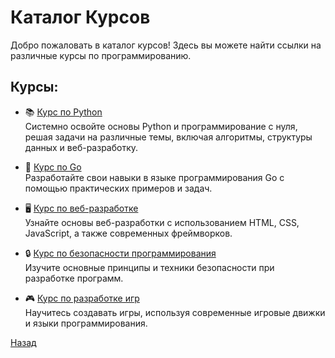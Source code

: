 # Каталог Курсов

Добро пожаловать в каталог курсов! Здесь вы можете найти ссылки на различные курсы по программированию.

## Курсы:

- 📚 [Курс по Python](LEARN_PYTHON.md)  
  Системно освойте основы Python и программирование с нуля, решая задачи на различные темы, включая алгоритмы, структуры данных и веб-разработку.

- 🚀 [Курс по Go](LEARN_GO.md)  
  Разработайте свои навыки в языке программирования Go с помощью практических примеров и задач.

- 🖥️ [Курс по веб-разработке](ссылка-на-курс-web.md)  
  Узнайте основы веб-разработки с использованием HTML, CSS, JavaScript, а также современных фреймворков.

- 🔒 [Курс по безопасности программирования](ссылка-на-курс-security.md)  
  Изучите основные принципы и техники безопасности при разработке программ.

- 🎮 [Курс по разработке игр](ссылка-на-курс-game.md)  
  Научитесь создавать игры, используя современные игровые движки и языки программирования.


[Назад](../README.md)